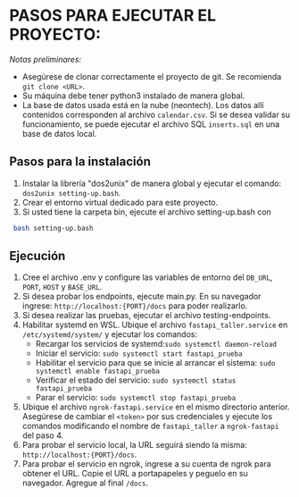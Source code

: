 # PASOS PARA EJECUTAR EL PROYECTO:

*Notas preliminares:* 
- Asegúrese de clonar correctamente el proyecto de git. Se recomienda `git clone <URL>`. 
- Su máquina debe tener python3 instalado de manera global.
- La base de datos usada está en la nube (neontech). Los datos allí contenidos corresponden al archivo `calendar.csv`. Si se desea validar su funcionamiento, se puede ejecutar el archivo SQL `inserts.sql` en una base de datos local.

## Pasos para la instalación
1. Instalar la librería "dos2unix" de manera global y ejecutar el comando: `dos2unix setting-up.bash`.
2. Crear el entorno virtual dedicado para este proyecto.
3. Si usted tiene la carpeta bin, ejecute el archivo setting-up.bash con 
```bash
 bash setting-up.bash
 ```

## Ejecución
1. Cree el archivo .env y configure las variables de entorno del `DB_URL`, `PORT`, `HOST` y `BASE_URL`.
2. Si desea probar los endpoints, ejecute main.py. En su navegador ingrese: `http://localhost:{PORT}/docs` para poder realizarlo.
3. Si desea realizar las pruebas, ejecutar el archivo testing-endpoints.
4. Habilitar systemd en WSL. Ubique el archivo `fastapi_taller.service` en `/etc/systemd/system/` y
    ejecutar los comandos:
    - Recargar los servicios de systemd:`sudo systemctl daemon-reload`
    -  Iniciar el servicio: `sudo systemctl start fastapi_prueba`
    - Habilitar el servicio para que se inicie al arrancar el sistema: `sudo systemctl enable fastapi_prueba`
    - Verificar el estado del servicio: `sudo systemctl status fastapi_prueba`
    - Parar el servicio: `sudo systemctl stop fastapi_prueba`
5. Ubique el archivo `ngrok-fastapi.service` en el mismo directorio anterior. Asegúrese de cambiar el `<token>` por sus credenciales y ejecute los comandos modificando el nombre de `fastapi_taller` a `ngrok-fastapi` del paso 4.
6. Para probar el servicio local, la URL seguirá siendo la misma: `http://localhost:{PORT}/docs`.
7. Para probar el servicio en ngrok, ingrese a su cuenta de ngrok para obtener el URL. Copie el URL a portapapeles y peguelo en su navegador. Agregue al final `/docs`.